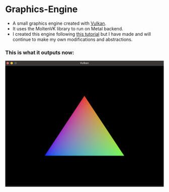 # Graphics-Engine

* A small graphics engine created with [Vulkan](https://www.vulkan.org/).
* It uses the MoltenVK library to run on Metal backend.
* I created this engine following [this tutorial](https://vulkan-tutorial.com/) but I have made and will continue to make my own modifications and abstractions.
### This is what it outputs now:
![triangle](https://github.com/tate8/Graphics-Engine/blob/main/images/tri.png)
